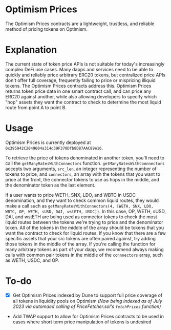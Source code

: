 # Optimism Prices

The Optimism Prices contracts are a lightweight, trustless, and reliable method of pricing tokens on Optimism. 

# Explanation

The current state of token price APIs is not suitable for today's increasingly complex DeFi use cases. Many dapps and services need to be able to quickly and reliably price arbitrary ERC20 tokens, but centralized price APIs don't offer full coverage, frequently failing to price or mispricing illiquid tokens. The Optimism Prices contracts address this. Optimism Prices returns token price data in one smart contract call, and can price any ERC20 against another, while also allowing developers to specify which "hop" assets they want the contract to check to determine the most liquid route from point A to point B.

# Usage

Optimism Prices is currently deployed at `0x395942C2049604a314d39F370Dfb8D87AAC89e16`. 

To retrieve the price of tokens denominated in another token, you'll need to call the `getManyRatesWithConnectors` function.
`getManyRatesWithConnnectors` accepts two arguments, `src_len`, an integer representing the number of tokens to price, and `connectors`, an array with the tokens that you want to price at the front, the connector tokens to use as hops in the middle, and the denominator token as the last element. 

If a user wants to price WETH, SNX, LDO, and WBTC in USDC denomination, and they want to check common liquid routes, they would make a call such as `getManyRatesWithConnectors(4, [WETH, SNX, LDO, WBTC, OP, WETH, sUSD, DAI, wstETH, USDC])`. In this case, OP, WETH, sUSD, DAI, and wstETH are being used as connector tokens to check the most liquid routes between the tokens we're trying to price and the denominator token. All of the tokens in the middle of the array should be tokens that you want the contract to check for liquid routes. If you know that there are a few specific assets that your src tokens are often paired against, try adding those tokens in the middle of the array. If you're calling the function for many arbitrary tokens as part of your dapp, we recommend always making calls with common pair tokens in the middle of the `connnectors` array, such as WETH, USDC, and OP.

# To-do

- [x] Get Optimism Prices indexed by Dune to support full price coverage of all tokens in liquidity pools on Optimism *(Now being indexed as of July 2023 via automaed calling of PriceFetcher.sol's `fetchPrices` function)*
- Add TWAP support to allow for Optimism Prices contracts to be used in cases where short term price manipulation of tokens is undesired

